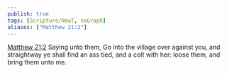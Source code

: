 ```yaml
---
publish: true
tags: [Scripture/NewT, noGraph]
aliases: ["Matthew 21:2"]
---
```

[Matthew 21:2](https://churchofjesuschrist.org/study/scriptures/nt/matt/21?lang=eng&id=p2#p2) Saying unto them, Go into the village over against you, and straightway ye shall find an ass tied, and a colt with her: loose them, and bring them unto me.
